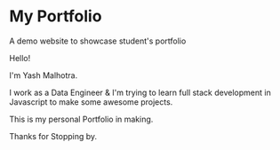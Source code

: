 # My Portfolio

A demo website to showcase student's portfolio

Hello!

I'm Yash Malhotra.

I work as a Data Engineer & I'm trying to learn full stack development in Javascript to make some awesome projects.

This is my personal Portfolio in making.

Thanks for Stopping by.